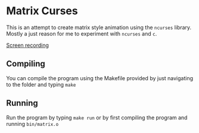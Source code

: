 # Matrix Curses

This is an attempt to create matrix style animation using the ``ncurses`` library. 
Mostly a just reason for me to experiment with ``ncurses`` and ``c``.

[Screen recording](https://github.com/user-attachments/assets/7a0ce0e0-33b4-4f8c-a4c8-4e82d5b602ca)

## Compiling

You can compile the program using the Makefile provided by just navigating to the folder and typing ``make``

## Running

Run the program by typing ``make run`` or by first compiling the program and running ``bin/matrix.o``
